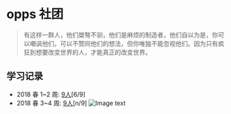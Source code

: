 # opps 社团
> 有这样一群人，他们桀骜不驯，他们是麻烦的制造者，他们自以为是，你可以嘲讽他们，可以不赞同他们的想法，但你唯独不能忽视他们。因为只有疯狂到想要改变世界的人，才能真正的改变世界。
## 学习记录
* 2018 春 1~2 周: [9人](./flags/2018-3-4.md)[6/9]
* 2018 春 3~4 周: [9人](./flags/2018-3-19.md)[n/9]
![Image text](https://raw.githubusercontent.com/opps-SDU/main/master/src/zjm.png)
